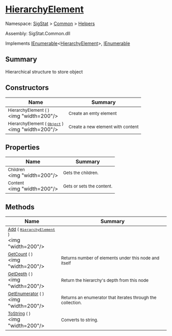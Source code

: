 # [HierarchyElement](./HierarchyElement.md)

Namespace: [SigStat]() > [Common](./../README.md) > [Helpers](./README.md)

Assembly: SigStat.Common.dll

Implements [IEnumerable](https://docs.microsoft.com/en-us/dotnet/api/System.Collections.Generic.IEnumerable-1)\<[HierarchyElement](./HierarchyElement.md)>, [IEnumerable](https://docs.microsoft.com/en-us/dotnet/api/System.Collections.IEnumerable)

## Summary
Hierarchical structure to store object

## Constructors

| Name | Summary | 
| --- | --- | 
| <sub>HierarchyElement (  )</sub><div style="pointer-events: none; cursor: default;"><img "width=200"/></div>| <sub>Create an emty element</sub>| <br>
| <sub>HierarchyElement ( [`Object`](https://docs.microsoft.com/en-us/dotnet/api/System.Object) )</sub><div style="pointer-events: none; cursor: default;"><img "width=200"/></div>| <sub>Create a new element with content</sub>| <br>


## Properties

| Name | Summary | 
| --- | --- | 
| <sub>Children</sub><div style="pointer-events: none; cursor: default;"><img "width=200"/></div>| <sub>Gets the children.</sub>| <br>
| <sub>Content</sub><div style="pointer-events: none; cursor: default;"><img "width=200"/></div>| <sub>Gets or sets the content.</sub>| <br>


## Methods

| Name | Summary | 
| --- | --- | 
| <sub>[Add](./Methods/HierarchyElement-100664053.md) ( [`HierarchyElement`](./HierarchyElement.md) )</sub><div style="pointer-events: none; cursor: default;"><img "width=200"/></div>| <sub></sub>| <br>
| <sub>[GetCount](./Methods/HierarchyElement-100664055.md) (  )</sub><div style="pointer-events: none; cursor: default;"><img "width=200"/></div>| <sub>Returns number of elements under this node and itself</sub>| <br>
| <sub>[GetDepth](./Methods/HierarchyElement-100664054.md) (  )</sub><div style="pointer-events: none; cursor: default;"><img "width=200"/></div>| <sub>Return the hierarchy's depth from this node</sub>| <br>
| <sub>[GetEnumerator](./Methods/HierarchyElement-100664057.md) (  )</sub><div style="pointer-events: none; cursor: default;"><img "width=200"/></div>| <sub>Returns an enumerator that iterates through the collection.</sub>| <br>
| <sub>[ToString](./Methods/HierarchyElement-100664056.md) (  )</sub><div style="pointer-events: none; cursor: default;"><img "width=200"/></div>| <sub>Converts to string.</sub>| <br>


